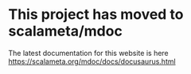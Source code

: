 # This project has moved to scalameta/mdoc

The latest documentation for this website is here https://scalameta.org/mdoc/docs/docusaurus.html
